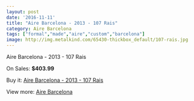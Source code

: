 ```yaml
---
layout: post
date: '2016-11-11'
title: "Aire Barcelona - 2013 - 107 Rais"
category: Aire Barcelona
tags: ["formal","made","aire","custom","barcelona"]
image: http://img.metalkind.com/65430-thickbox_default/107-rais.jpg
---
```

Aire Barcelona - 2013 - 107 Rais

On Sales: **$403.99**
<a href="https://www.metalkind.com/en/aire-barcelona/8794-107-rais.html"><amp-img layout="responsive" width="600" height="600" src="//img.metalkind.com/65430-thickbox_default/107-rais.jpg" alt="Aire Barcelona - 2013 - 107 Rais 0" /></a>
<a href="https://www.metalkind.com/en/aire-barcelona/8794-107-rais.html"><amp-img layout="responsive" width="600" height="600" src="//img.metalkind.com/65431-thickbox_default/107-rais.jpg" alt="Aire Barcelona - 2013 - 107 Rais 1" /></a>
<a href="https://www.metalkind.com/en/aire-barcelona/8794-107-rais.html"><amp-img layout="responsive" width="600" height="600" src="//img.metalkind.com/65432-thickbox_default/107-rais.jpg" alt="Aire Barcelona - 2013 - 107 Rais 2" /></a>
<a href="https://www.metalkind.com/en/aire-barcelona/8794-107-rais.html"><amp-img layout="responsive" width="600" height="600" src="//img.metalkind.com/65433-thickbox_default/107-rais.jpg" alt="Aire Barcelona - 2013 - 107 Rais 3" /></a>

Buy it: [Aire Barcelona - 2013 - 107 Rais](https://www.metalkind.com/en/aire-barcelona/8794-107-rais.html "Aire Barcelona - 2013 - 107 Rais")

View more: [Aire Barcelona](https://www.metalkind.com/en/5-aire-barcelona "Aire Barcelona")
